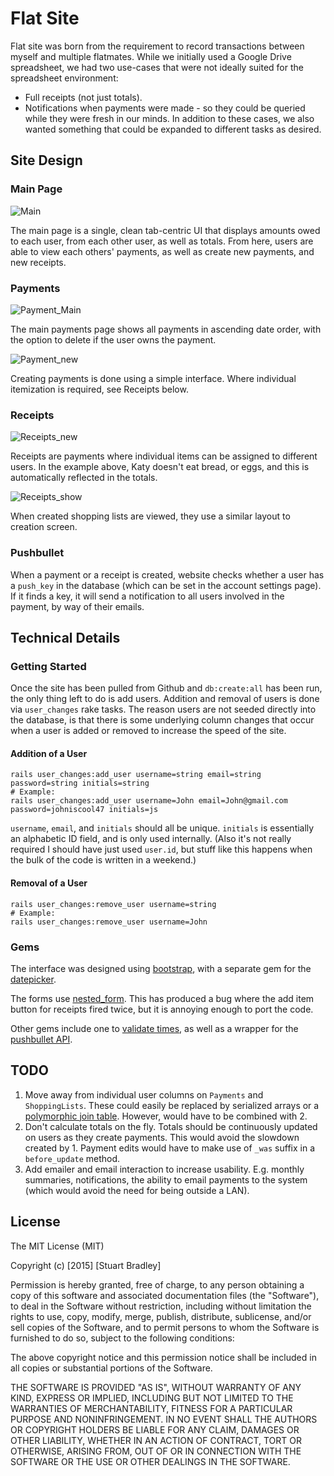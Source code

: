 # Flat Site 

Flat site was born from the requirement to record transactions between myself and multiple flatmates. While we initially used a Google Drive spreadsheet, we had two use-cases that were not ideally suited for the spreadsheet environment:
- Full receipts (not just totals).
- Notifications when payments were made - so they could be queried while they were fresh in our minds. 
In addition to these cases, we also wanted something that could be expanded to different tasks as desired.

## Site Design 

### Main Page

![Main](https://raw.github.com/lutrasdebtra/flat_site/master/main.png)

The main page is a single, clean tab-centric UI that displays amounts owed to each user, from each other user, as well as totals. From here, users are able to view each others' payments, as well as create new payments, and new receipts. 

### Payments

![Payment_Main](https://raw.github.com/lutrasdebtra/flat_site/master/payments_main.png)

The main payments page shows all payments in ascending date order, with the option to delete if the user owns the payment. 

![Payment_new](https://raw.github.com/lutrasdebtra/flat_site/master/payment_new.png)

Creating payments is done using a simple interface. Where individual itemization is required, see Receipts below. 

### Receipts

![Receipts_new](https://raw.github.com/lutrasdebtra/flat_site/master/shopping_list_new.png)

Receipts are payments where individual items can be assigned to different users. In the example above, Katy doesn't eat bread, or eggs, and this is automatically reflected in the totals. 

![Receipts_show](https://raw.github.com/lutrasdebtra/flat_site/master/shopping_show.png)

When created shopping lists are viewed, they use a similar layout to creation screen. 

### Pushbullet

When a payment or a receipt is created, website checks whether a user has a `push_key` in the database (which can be set in the account settings page). If it finds a key, it will send a notification to all users involved in the payment, by way of their emails. 

## Technical Details

### Getting Started

Once the site has been pulled from Github and `db:create:all` has been run, the only thing left to do is add users. 
Addition and removal of users is done via `user_changes` rake tasks. The reason users are not seeded directly into the 
database, is that there is some underlying column changes that occur when a user is added or removed to increase the speed
of the site.

#### Addition of a User

```
rails user_changes:add_user username=string email=string password=string initials=string
# Example:
rails user_changes:add_user username=John email=John@gmail.com password=johniscool47 initials=js
```

`username`, `email`, and `initials` should all be unique. `initials` is essentially an alphabetic ID field, 
and is only used internally. (Also it's not really required I should have just used `user.id`, but stuff like this 
happens when the bulk of the code is written in a weekend.)

#### Removal of a User

```
rails user_changes:remove_user username=string
# Example:
rails user_changes:remove_user username=John
```

### Gems

The interface was designed using [bootstrap](https://github.com/twbs/bootstrap-sass), with a separate gem for the [datepicker](https://github.com/Nerian/bootstrap-datepicker-rails).

The forms use [nested_form](https://github.com/ryanb/nested_form). This has produced a bug where the add item button for receipts fired twice, but it is annoying enough to port the code. 

Other gems include one to [validate times](https://github.com/adzap/validates_timeliness), as well as a wrapper for the [pushbullet API](https://github.com/meinside/pushbullet-ruby).

## TODO

1. Move away from individual user columns on `Payments` and `ShoppingLists`. These could easily be replaced by 
serialized arrays or a [polymorphic join table](https://stackoverflow.com/a/45390372/1695437). However, would have to be
combined with 2.
2. Don't calculate totals on the fly. Totals should be continuously updated on users as they create payments. This would avoid
the slowdown created by 1. Payment edits would have to make use of `_was` suffix in a `before_update` method. 
3. Add emailer and email interaction to increase usability. E.g. monthly summaries, notifications, the ability to email payments to the system 
(which would avoid the need for being outside a LAN). 

## License 

The MIT License (MIT)

Copyright (c) [2015] [Stuart Bradley]

Permission is hereby granted, free of charge, to any person obtaining a copy
of this software and associated documentation files (the "Software"), to deal
in the Software without restriction, including without limitation the rights
to use, copy, modify, merge, publish, distribute, sublicense, and/or sell
copies of the Software, and to permit persons to whom the Software is
furnished to do so, subject to the following conditions:

The above copyright notice and this permission notice shall be included in all
copies or substantial portions of the Software.

THE SOFTWARE IS PROVIDED "AS IS", WITHOUT WARRANTY OF ANY KIND, EXPRESS OR
IMPLIED, INCLUDING BUT NOT LIMITED TO THE WARRANTIES OF MERCHANTABILITY,
FITNESS FOR A PARTICULAR PURPOSE AND NONINFRINGEMENT. IN NO EVENT SHALL THE
AUTHORS OR COPYRIGHT HOLDERS BE LIABLE FOR ANY CLAIM, DAMAGES OR OTHER
LIABILITY, WHETHER IN AN ACTION OF CONTRACT, TORT OR OTHERWISE, ARISING FROM,
OUT OF OR IN CONNECTION WITH THE SOFTWARE OR THE USE OR OTHER DEALINGS IN THE
SOFTWARE.